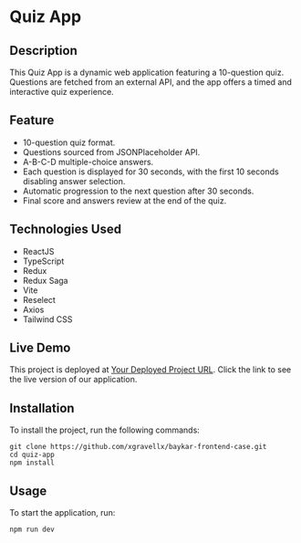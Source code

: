 # Quiz App

## Description
This Quiz App is a dynamic web application featuring a 10-question quiz. Questions are fetched from an external API, and the app offers a timed and interactive quiz experience.

## Feature
- 10-question quiz format.
- Questions sourced from JSONPlaceholder API.
- A-B-C-D multiple-choice answers.
- Each question is displayed for 30 seconds, with the first 10 seconds disabling answer selection.
- Automatic progression to the next question after 30 seconds.
- Final score and answers review at the end of the quiz.

## Technologies Used
- ReactJS
- TypeScript
- Redux
- Redux Saga
- Vite
- Reselect
- Axios
- Tailwind CSS

## Live Demo

This project is deployed at [Your Deployed Project URL](http://example.com).
Click the link to see the live version of our application.

## Installation
To install the project, run the following commands:

```
git clone https://github.com/xgravellx/baykar-frontend-case.git
cd quiz-app
npm install
```

## Usage
To start the application, run:

```
npm run dev
```


